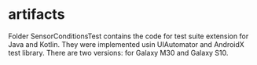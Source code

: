 # artifacts

Folder SensorConditionsTest contains the code for test suite extension for Java and Kotlin. They were implemented usin UIAutomator and AndroidX test library. There are two versions: for Galaxy M30 and Galaxy S10.
